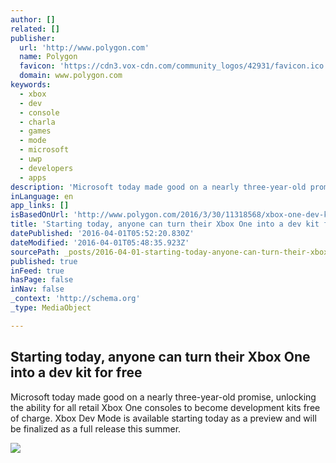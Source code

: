 ```yaml
---
author: []
related: []
publisher:
  url: 'http://www.polygon.com'
  name: Polygon
  favicon: 'https://cdn3.vox-cdn.com/community_logos/42931/favicon.ico'
  domain: www.polygon.com
keywords:
  - xbox
  - dev
  - console
  - charla
  - games
  - mode
  - microsoft
  - uwp
  - developers
  - apps
description: 'Microsoft today made good on a nearly three-year-old promise, unlocking the ability for all retail Xbox One consoles to become development kits free of charge. Xbox Dev Mode is available starting today as a preview and will be finalized as a full release this summer.'
inLanguage: en
app_links: []
isBasedOnUrl: 'http://www.polygon.com/2016/3/30/11318568/xbox-one-dev-kit'
title: 'Starting today, anyone can turn their Xbox One into a dev kit for free'
datePublished: '2016-04-01T05:52:20.830Z'
dateModified: '2016-04-01T05:48:35.923Z'
sourcePath: _posts/2016-04-01-starting-today-anyone-can-turn-their-xbox-one-into-a-dev-ki.md
published: true
inFeed: true
hasPage: false
inNav: false
_context: 'http://schema.org'
_type: MediaObject

---
```

<article style=""><h1>Starting today, anyone can turn their Xbox One into a dev kit for free</h1><p>Microsoft today made good on a nearly three-year-old promise, unlocking the ability for all retail Xbox One consoles to become development kits free of charge. Xbox Dev Mode is available starting today as a preview and will be finalized as a full release this summer.</p><img src="https://cdn3.vox-cdn.com/thumbor/3igxkS-r7Zd3oA3NMX4-YSXQyDI=/cdn0.vox-cdn.com/uploads/chorus_asset/file/6254753/1-_Retail_Kit_Home.0.png" /></article>